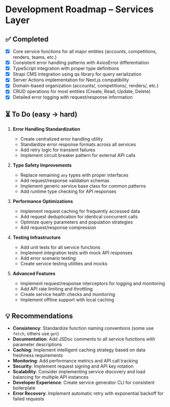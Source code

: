 # Development Roadmap – Services Layer

## ✅ Completed

- [x] Core service functions for all major entities (accounts, competitions, renders, teams, etc.)
- [x] Consistent error handling patterns with AxiosError differentiation
- [x] TypeScript integration with proper type definitions
- [x] Strapi CMS integration using qs library for query serialization
- [x] Server Actions implementation for Next.js compatibility
- [x] Domain-based organization (accounts/, competitions/, renders/, etc.)
- [x] CRUD operations for most entities (Create, Read, Update, Delete)
- [x] Detailed error logging with request/response information

## ⏳ To Do (easy → hard)

1. **Error Handling Standardization**

   - Create centralized error handling utility
   - Standardize error response formats across all services
   - Add retry logic for transient failures
   - Implement circuit breaker pattern for external API calls

2. **Type Safety Improvements**

   - Replace remaining `any` types with proper interfaces
   - Add request/response validation schemas
   - Implement generic service base class for common patterns
   - Add runtime type checking for API responses

3. **Performance Optimizations**

   - Implement request caching for frequently accessed data
   - Add request deduplication for identical concurrent calls
   - Optimize query parameters and population strategies
   - Add request/response compression

4. **Testing Infrastructure**

   - Add unit tests for all service functions
   - Implement integration tests with mock API responses
   - Add error scenario testing
   - Create service testing utilities and mocks

5. **Advanced Features**
   - Implement request/response interceptors for logging and monitoring
   - Add API rate limiting and throttling
   - Create service health checks and monitoring
   - Implement offline support with local caching

## 💡 Recommendations

- **Consistency**: Standardize function naming conventions (some use `fetch`, others use `get`)
- **Documentation**: Add JSDoc comments to all service functions with parameter descriptions
- **Caching**: Implement intelligent caching strategy based on data freshness requirements
- **Monitoring**: Add performance metrics and API call tracking
- **Security**: Implement request signing and API key rotation
- **Scalability**: Consider implementing service discovery and load balancing for multiple API instances
- **Developer Experience**: Create service generator CLI for consistent boilerplate
- **Error Recovery**: Implement automatic retry with exponential backoff for failed requests
